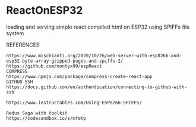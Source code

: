 # ReactOnESP32
loading and serving simple react compiled html on ESP32 using SPIFFs file system



REFERENCES

```
https://www.mischianti.org/2020/10/26/web-server-with-esp8266-and-esp32-byte-array-gzipped-pages-and-spiffs-2/
https://github.com/montyx99/espReact
COMPRESS
https://www.npmjs.com/package/compress-create-react-app
GITHUB SSH
https://docs.github.com/en/authentication/connecting-to-github-with-ssh

https://www.instructables.com/Using-ESP8266-SPIFFS/

Redux Saga with toolkit
https://codesandbox.io/s/mfetp
```